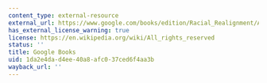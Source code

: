 ```yaml
---
content_type: external-resource
external_url: https://www.google.com/books/edition/Racial_Realignment/AK3PCgAAQBAJ?hl=en&gbpv=1
has_external_license_warning: true
license: https://en.wikipedia.org/wiki/All_rights_reserved
status: ''
title: Google Books
uid: 1da2e4da-d4ee-40a8-afc0-37ced6f4aa3b
wayback_url: ''
---
```

